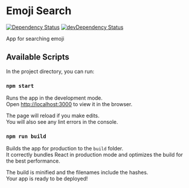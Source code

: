 # Emoji Search

[![Dependency Status](https://img.shields.io/david/alik0211/emoji-search.svg?label=deps&style=flat-square)](https://david-dm.org/alik0211/emoji-search)
[![devDependency Status](https://img.shields.io/david/dev/alik0211/emoji-search.svg?label=devDeps&style=flat-square)](https://david-dm.org/alik0211/emoji-search?type=dev)

App for searching emoji

## Available Scripts

In the project directory, you can run:

### `npm start`

Runs the app in the development mode.<br>
Open [http://localhost:3000](http://localhost:3000) to view it in the browser.

The page will reload if you make edits.<br>
You will also see any lint errors in the console.

### `npm run build`

Builds the app for production to the `build` folder.<br>
It correctly bundles React in production mode and optimizes the build for the best performance.

The build is minified and the filenames include the hashes.<br>
Your app is ready to be deployed!